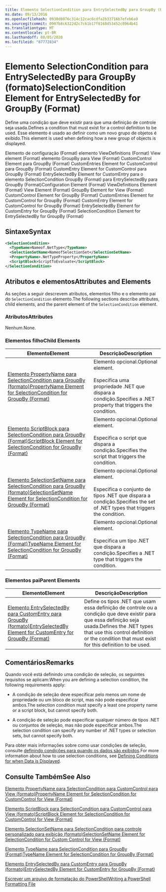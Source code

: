 ```yaml
---
title: Elemento SelectionCondition para EntrySelectedBy para GroupBy (Format) | Microsoft Docs
ms.date: 09/13/2016
ms.openlocfilehash: 0930d8076c314c12cac6cdfa2b33716b7efeb6a9
ms.sourcegitcommit: 0907b8c6322d2c7c61b17f8168d53452c8964b41
ms.translationtype: MT
ms.contentlocale: pt-BR
ms.lasthandoff: 08/05/2020
ms.locfileid: "87772834"
---
```

# <a name="selectioncondition-element-for-entryselectedby-for-groupby-format"></a><span data-ttu-id="6e7b3-102">Elemento SelectionCondition para EntrySelectedBy para GroupBy (formato)</span><span class="sxs-lookup"><span data-stu-id="6e7b3-102">SelectionCondition Element for EntrySelectedBy for GroupBy (Format)</span></span>

<span data-ttu-id="6e7b3-103">Define uma condição que deve existir para que uma definição de controle seja usada.</span><span class="sxs-lookup"><span data-stu-id="6e7b3-103">Defines a condition that must exist for a control definition to be used.</span></span> <span data-ttu-id="6e7b3-104">Esse elemento é usado ao definir como um novo grupo de objetos é exibido.</span><span class="sxs-lookup"><span data-stu-id="6e7b3-104">This element is used when defining how a new group of objects is displayed.</span></span>

<span data-ttu-id="6e7b3-105">Elemento de configuração (Format) elemento ViewDefinitions (Format) View element (Format) elemento GroupBy para View (Format) CustomControl Element para GroupBy (Format) CustomEntries Element for CustomControl para GroupBy (Format) CustomEntry Element for CustomControl para GroupBy (Format) EntrySelectedBy Element for CustomEntry para o elemento SelectionCondition GroupBy (Format) para EntrySelectedBy para GroupBy (Format)</span><span class="sxs-lookup"><span data-stu-id="6e7b3-105">Configuration Element (Format) ViewDefinitions Element (Format) View Element (Format) GroupBy Element for View (Format) CustomControl Element for GroupBy (Format) CustomEntries Element for CustomControl for GroupBy (Format) CustomEntry Element for CustomControl for GroupBy (Format) EntrySelectedBy Element for CustomEntry for GroupBy (Format) SelectionCondition Element for EntrySelectedBy for GroupBy (Format)</span></span>

## <a name="syntax"></a><span data-ttu-id="6e7b3-106">Sintaxe</span><span class="sxs-lookup"><span data-stu-id="6e7b3-106">Syntax</span></span>

```xml
<SelectionCondition>
  <TypeName>Nameof.NetType</TypeName>
  <SelectionSetName>NameofSelectionSet</SelectionSetName>
  <PropertyName>.NetTypeProperty</PropertyName>
  <ScriptBlock>ScriptToEvaluate</ScriptBlock>
</SelectionCondition>
```

## <a name="attributes-and-elements"></a><span data-ttu-id="6e7b3-107">Atributos e elementos</span><span class="sxs-lookup"><span data-stu-id="6e7b3-107">Attributes and Elements</span></span>

<span data-ttu-id="6e7b3-108">As seções a seguir descrevem atributos, elementos filho e o elemento pai do `SelectionCondition` elemento.</span><span class="sxs-lookup"><span data-stu-id="6e7b3-108">The following sections describe attributes, child elements, and the parent element of the `SelectionCondition` element.</span></span>

### <a name="attributes"></a><span data-ttu-id="6e7b3-109">Atributos</span><span class="sxs-lookup"><span data-stu-id="6e7b3-109">Attributes</span></span>

<span data-ttu-id="6e7b3-110">Nenhum.</span><span class="sxs-lookup"><span data-stu-id="6e7b3-110">None.</span></span>

### <a name="child-elements"></a><span data-ttu-id="6e7b3-111">Elementos filho</span><span class="sxs-lookup"><span data-stu-id="6e7b3-111">Child Elements</span></span>

|<span data-ttu-id="6e7b3-112">Elemento</span><span class="sxs-lookup"><span data-stu-id="6e7b3-112">Element</span></span>|<span data-ttu-id="6e7b3-113">Descrição</span><span class="sxs-lookup"><span data-stu-id="6e7b3-113">Description</span></span>|
|-------------|-----------------|
|[<span data-ttu-id="6e7b3-114">Elemento PropertyName para SelectionCondition para GroupBy (formato)</span><span class="sxs-lookup"><span data-stu-id="6e7b3-114">PropertyName Element for SelectionCondition for GroupBy (Format)</span></span>](./propertyname-element-for-selectioncondition-for-groupby-format.md)|<span data-ttu-id="6e7b3-115">Elemento opcional.</span><span class="sxs-lookup"><span data-stu-id="6e7b3-115">Optional element.</span></span><br /><br /> <span data-ttu-id="6e7b3-116">Especifica uma propriedade .NET que dispara a condição.</span><span class="sxs-lookup"><span data-stu-id="6e7b3-116">Specifies a .NET property that triggers the condition.</span></span>|
|[<span data-ttu-id="6e7b3-117">Elemento ScriptBlock para SelectionCondition para GroupBy (Format)</span><span class="sxs-lookup"><span data-stu-id="6e7b3-117">ScriptBlock Element for SelectionCondition for GroupBy (Format)</span></span>](./scriptblock-element-for-selectioncondition-for-entryselectedby-for-groupby-format.md)|<span data-ttu-id="6e7b3-118">Elemento opcional.</span><span class="sxs-lookup"><span data-stu-id="6e7b3-118">Optional element.</span></span><br /><br /> <span data-ttu-id="6e7b3-119">Especifica o script que dispara a condição.</span><span class="sxs-lookup"><span data-stu-id="6e7b3-119">Specifies the script that triggers the condition.</span></span>|
|[<span data-ttu-id="6e7b3-120">Elemento SelectionSetName para SelectionCondition para GroupBy (formato)</span><span class="sxs-lookup"><span data-stu-id="6e7b3-120">SelectionSetName Element for SelectionCondition for GroupBy (Format)</span></span>](./selectionsetname-element-for-selectioncondition-for-groupby-format.md)|<span data-ttu-id="6e7b3-121">Elemento opcional.</span><span class="sxs-lookup"><span data-stu-id="6e7b3-121">Optional element.</span></span><br /><br /> <span data-ttu-id="6e7b3-122">Especifica o conjunto de tipos .NET que dispara a condição.</span><span class="sxs-lookup"><span data-stu-id="6e7b3-122">Specifies the set of .NET types that triggers the condition.</span></span>|
|[<span data-ttu-id="6e7b3-123">Elemento TypeName para SelectionCondition para GroupBy (Format)</span><span class="sxs-lookup"><span data-stu-id="6e7b3-123">TypeName Element for SelectionCondition for GroupBy  (Format)</span></span>](./typename-element-for-selectioncondition-for-groupby-format.md)|<span data-ttu-id="6e7b3-124">Elemento opcional.</span><span class="sxs-lookup"><span data-stu-id="6e7b3-124">Optional element.</span></span><br /><br /> <span data-ttu-id="6e7b3-125">Especifica um tipo .NET que dispara a condição.</span><span class="sxs-lookup"><span data-stu-id="6e7b3-125">Specifies a .NET type that triggers the condition.</span></span>|

### <a name="parent-elements"></a><span data-ttu-id="6e7b3-126">Elementos pai</span><span class="sxs-lookup"><span data-stu-id="6e7b3-126">Parent Elements</span></span>

|<span data-ttu-id="6e7b3-127">Elemento</span><span class="sxs-lookup"><span data-stu-id="6e7b3-127">Element</span></span>|<span data-ttu-id="6e7b3-128">Descrição</span><span class="sxs-lookup"><span data-stu-id="6e7b3-128">Description</span></span>|
|-------------|-----------------|
|[<span data-ttu-id="6e7b3-129">Elemento EntrySelectedBy para CustomEntry para GroupBy (formato)</span><span class="sxs-lookup"><span data-stu-id="6e7b3-129">EntrySelectedBy Element for CustomEntry for GroupBy (Format)</span></span>](./entryselectedby-element-for-customentry-for-groupby-format.md)|<span data-ttu-id="6e7b3-130">Define os tipos .NET que usam essa definição de controle ou a condição que deve existir para que essa definição seja usada.</span><span class="sxs-lookup"><span data-stu-id="6e7b3-130">Defines the .NET types that use this control definition or the condition that must exist for this definition to be used.</span></span>|

## <a name="remarks"></a><span data-ttu-id="6e7b3-131">Comentários</span><span class="sxs-lookup"><span data-stu-id="6e7b3-131">Remarks</span></span>

<span data-ttu-id="6e7b3-132">Quando você está definindo uma condição de seleção, os seguintes requisitos se aplicam:</span><span class="sxs-lookup"><span data-stu-id="6e7b3-132">When you are defining a selection condition, the following requirements apply:</span></span>

- <span data-ttu-id="6e7b3-133">A condição de seleção deve especificar pelo menos um nome de propriedade ou um bloco de script, mas não pode especificar ambos.</span><span class="sxs-lookup"><span data-stu-id="6e7b3-133">The selection condition must specify a least one property name or a script block, but cannot specify both.</span></span>

- <span data-ttu-id="6e7b3-134">A condição de seleção pode especificar qualquer número de tipos .NET ou conjuntos de seleção, mas não pode especificar ambos.</span><span class="sxs-lookup"><span data-stu-id="6e7b3-134">The selection condition can specify any number of .NET types or selection sets, but cannot specify both.</span></span>

<span data-ttu-id="6e7b3-135">Para obter mais informações sobre como usar condições de seleção, consulte [definindo condições para quando os dados são exibidos](./defining-conditions-for-displaying-data.md).</span><span class="sxs-lookup"><span data-stu-id="6e7b3-135">For more information about how to use selection conditions, see [Defining Conditions for when Data is Displayed](./defining-conditions-for-displaying-data.md).</span></span>

## <a name="see-also"></a><span data-ttu-id="6e7b3-136">Consulte Também</span><span class="sxs-lookup"><span data-stu-id="6e7b3-136">See Also</span></span>

[<span data-ttu-id="6e7b3-137">Elemento PropertyName para SelectionCondition para CustomControl para View (formato)</span><span class="sxs-lookup"><span data-stu-id="6e7b3-137">PropertyName Element for SelectionCondition for CustomControl for View (Format)</span></span>](./propertyname-element-for-selectioncondition-for-customcontrol-for-view-format.md)

[<span data-ttu-id="6e7b3-138">Elemento ScriptBlock para SelectionCondition para CustomControl para View (formato)</span><span class="sxs-lookup"><span data-stu-id="6e7b3-138">ScriptBlock Element for SelectionCondition for CustomControl for View (Format)</span></span>](./scriptblock-element-for-selectioncondition-for-customcontrol-for-view-format.md)

[<span data-ttu-id="6e7b3-139">Elemento SelectionSetName para SelectionCondition para controle personalizado para exibição (formato)</span><span class="sxs-lookup"><span data-stu-id="6e7b3-139">SelectionSetName Element for SelectionCondition for Custom Control for View (Format)</span></span>](./selectionsetname-element-for-selectioncondition-for-customcontrol-for-view-format.md)

[<span data-ttu-id="6e7b3-140">Elemento TypeName para SelectionCondition para GroupBy (Format)</span><span class="sxs-lookup"><span data-stu-id="6e7b3-140">TypeName Element for SelectionCondition for GroupBy  (Format)</span></span>](./typename-element-for-selectioncondition-for-groupby-format.md)

[<span data-ttu-id="6e7b3-141">Elemento EntrySelectedBy para CustomEntry para GroupBy (formato)</span><span class="sxs-lookup"><span data-stu-id="6e7b3-141">EntrySelectedBy Element for CustomEntry for GroupBy (Format)</span></span>](./entryselectedby-element-for-customentry-for-groupby-format.md)

[<span data-ttu-id="6e7b3-142">Escrever um arquivo de formatação do PowerShell</span><span class="sxs-lookup"><span data-stu-id="6e7b3-142">Writing a PowerShell Formatting File</span></span>](./writing-a-powershell-formatting-file.md)
